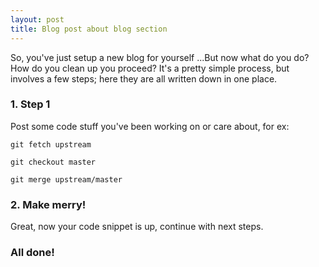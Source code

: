 ```yaml
---
layout: post
title: Blog post about blog section
---
```


So, you've just setup a new blog for yourself ...But now what do you do? 
How do you clean up you proceed? It's a pretty simple process, but 
involves a few steps; here they are all written down in one place.
                                             
### 1. Step 1

Post some code stuff you've been working on or care about, for ex:

    git fetch upstream

    git checkout master

    git merge upstream/master

### 2. Make merry!

Great, now your code snippet is up, continue with next steps. 


### All done!
